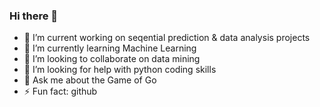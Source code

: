 ### Hi there 👋
- 🔭 I’m current working on seqential prediction & data analysis projects
- 🌱 I’m currently learning Machine Learning
- 👯 I’m looking to collaborate on data mining
- 🤔 I’m looking for help with python coding skills
- 💬 Ask me about the Game of Go 
- ⚡ Fun fact: github


<!--
**Dreamsofriver/Dreamsofriver** is a ✨ _special_ ✨ repository because its `README.md` (this file) appears on your GitHub profile.

Here are some ideas to get you started:

- 🔭 I’m currently working on ...
- 🌱 I’m currently learning ...
- 👯 I’m looking to collaborate on ...
- 🤔 I’m looking for help with ...
- 💬 Ask me about ...
- 📫 How to reach me: ...
- 😄 Pronouns: ...
- ⚡ Fun fact: ...
-->
